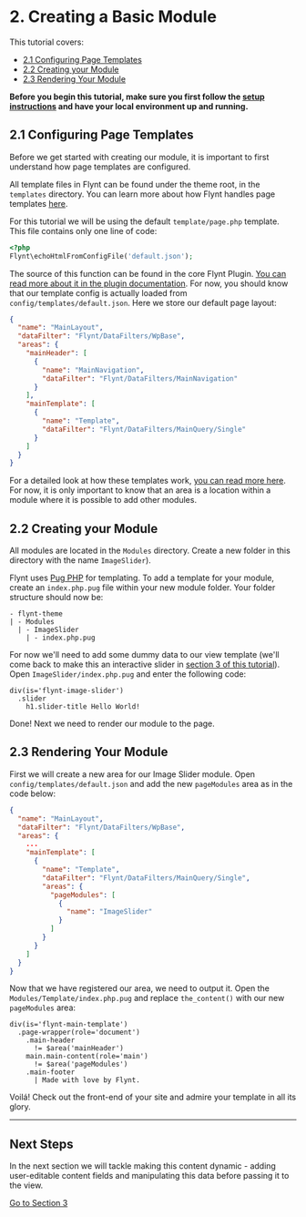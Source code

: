 # 2. Creating a Basic Module

This tutorial covers:
- [2.1 Configuring Page Templates](#21-configuring-page-templates)
- [2.2 Creating your Module](#22-creating-your-module)
- [2.3 Rendering Your Module](#23-rendering-your-module)

**Before you begin this tutorial, make sure you first follow the [setup instructions](../setup.md) and have your local environment up and running.**

## 2.1 Configuring Page Templates
Before we get started with creating our module, it is important to first understand how page templates are configured.

All template files in Flynt can be found under the theme root, in the `templates` directory. You can learn more about how Flynt handles page templates [here](../theme-development/page-templates.md).

For this tutorial we will be using the default `template/page.php` template. This file contains only one line of code:

```php
<?php
Flynt\echoHtmlFromConfigFile('default.json');
```

The source of this function can be found in the core Flynt Plugin. [You can read more about it in the plugin documentation](/add-link). For now, you should know that our template config is actually loaded from `config/templates/default.json`. Here we store our default page layout:

```json
{
  "name": "MainLayout",
  "dataFilter": "Flynt/DataFilters/WpBase",
  "areas": {
    "mainHeader": [
      {
        "name": "MainNavigation",
        "dataFilter": "Flynt/DataFilters/MainNavigation"
      }
    ],
    "mainTemplate": [
      {
        "name": "Template",
        "dataFilter": "Flynt/DataFilters/MainQuery/Single"
      }
    ]
  }
}
```

For a detailed look at how these templates work, [you can read more here](/add-link). For now, it is only important to know that an area is a location within a module where it is possible to add other modules.

## 2.2 Creating your Module
All modules are located in the `Modules` directory. Create a new folder in this directory with the name `ImageSlider`).

Flynt uses [Pug PHP](https://github.com/pug-php) for templating. To add a template for your module, create an `index.php.pug` file within your new module folder. Your folder structure should now be:

```
- flynt-theme
| - Modules
  | - ImageSlider
    | - index.php.pug
```

For now we'll need to add some dummy data to our view template (we'll come back to make this an interactive slider in [section 3 of this tutorial](module-assets.md)). Open `ImageSlider/index.php.pug` and enter the following code:

```jade
div(is='flynt-image-slider')
  .slider
    h1.slider-title Hello World!
```

Done! Next we need to render our module to the page.

## 2.3 Rendering Your Module

First we will create a new area for our Image Slider module. Open `config/templates/default.json` and add the new `pageModules` area as in the code below:

```json
{
  "name": "MainLayout",
  "dataFilter": "Flynt/DataFilters/WpBase",
  "areas": {
    ...
    "mainTemplate": [
      {
        "name": "Template",
        "dataFilter": "Flynt/DataFilters/MainQuery/Single",
        "areas": {
          "pageModules": [
            {
              "name": "ImageSlider"
            }
          ]
        }
      }
    ]
  }
}
```

Now that we have registered our area, we need to output it. Open the `Modules/Template/index.php.pug` and replace `the_content()` with our new `pageModules` area:

```jade
div(is='flynt-main-template')
  .page-wrapper(role='document')
    .main-header
      != $area('mainHeader')
    main.main-content(role='main')
      != $area('pageModules')
    .main-footer
      | Made with love by Flynt.
```

Voilá! Check out the front-end of your site and admire your template in all its glory.

---

## Next Steps

In the next section we will tackle making this content dynamic - adding user-editable content fields and manipulating this data before passing it to the view.

<a href="dynamic-module.md" class="btn btn-primary">Go to Section 3</a>
